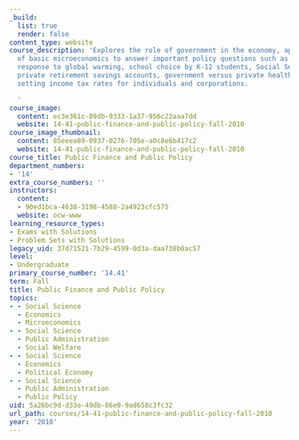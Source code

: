 ```yaml
---
_build:
  list: true
  render: false
content_type: website
course_description: 'Explores the role of government in the economy, applying tools
  of basic microeconomics to answer important policy questions such as government
  response to global warming, school choice by K-12 students, Social Security versus
  private retirement savings accounts, government versus private health insurance,
  setting income tax rates for individuals and corporations.

  '
course_image:
  content: ec3e361c-89db-9333-1a37-956c22aaa7dd
  website: 14-41-public-finance-and-public-policy-fall-2010
course_image_thumbnail:
  content: 85eeea89-0937-0276-705e-a0c8e6b417c2
  website: 14-41-public-finance-and-public-policy-fall-2010
course_title: Public Finance and Public Policy
department_numbers:
- '14'
extra_course_numbers: ''
instructors:
  content:
  - 90ed1bca-4638-3198-4588-2a4923cfc575
  website: ocw-www
learning_resource_types:
- Exams with Solutions
- Problem Sets with Solutions
legacy_uid: 37d71521-7b29-4599-0d3a-daa738b0ac57
level:
- Undergraduate
primary_course_number: '14.41'
term: Fall
title: Public Finance and Public Policy
topics:
- - Social Science
  - Economics
  - Microeconomics
- - Social Science
  - Public Administration
  - Social Welfare
- - Social Science
  - Economics
  - Political Economy
- - Social Science
  - Public Administration
  - Public Policy
uid: 5a26bc9d-d33e-49db-86e0-9ad658c3fc32
url_path: courses/14-41-public-finance-and-public-policy-fall-2010
year: '2010'
---
```

